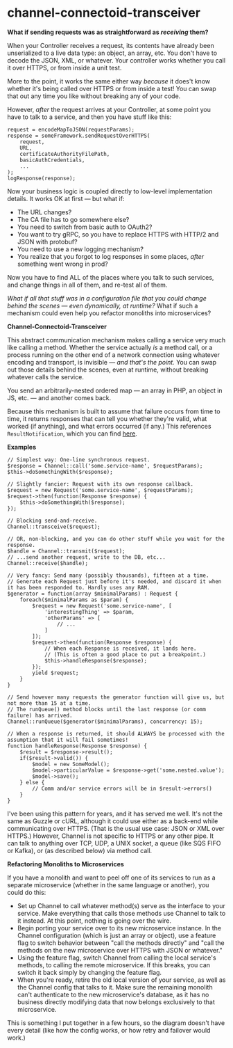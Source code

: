 # channel-connectoid-transceiver

**What if sending requests was as straightforward as _receiving_ them?**

When your Controller receives a request, its contents have already been unserialized to a live data type: an object, an array, etc. You don't have to decode the JSON, XML, or whatever. Your controller works whether you call it over HTTPS, or from inside a unit test.

More to the point, it works the same either way _because_ it does't know whether it's being called over HTTPS or from inside a test! You can swap that out any time you like without breaking any of your code.

However, _after_ the request arrives at your Controller, at some point you have to talk to a service, and then you have stuff like this:

```
request = encodeMapToJSON(requestParams);
response = someFramework.sendRequestOverHTTPS(
    request,
    URL,
    certificateAuthorityFilePath,
    basicAuthCredentials,
    ...
);
logResponse(response);
```

Now your business logic is coupled directly to low-level implementation details. It works OK at first — but what if:
* The URL changes?
* The CA file has to go somewhere else?
* You need to switch from basic auth to OAuth2?
* You want to try gRPC, so you have to replace HTTPS with HTTP/2 and JSON with protobuf?
* You need to use a new logging mechanism?
* You realize that you forgot to log responses in some places, _after_ something went wrong in prod?

Now you have to find ALL of the places where you talk to such services, and change things in all of them, and re-test all of them.

_What if all that stuff was in a configuration file that you could change behind the scenes — even dynamically, at runtime?_ What if such a mechanism could even help you refactor monoliths into microservices?

**Channel-Connectoid-Transceiver**

This abstract communication mechanism makes calling a service very much like calling a method. Whether the service actually _is_ a method call, or a process running on the other end of a network connection using whatever encoding and transport, is invisible — _and that's the point._ You can swap out those details behind the scenes, even at runtime, without breaking whatever calls the service.

You send an arbitrarily-nested ordered map — an array in PHP, an object in JS, etc. — and another comes back.

Because this mechanism is built to assume that failure occurs from time to time, it returns responses that can tell you whether they're valid, what worked (if anything), and what errors occurred (if any.) This references `ResultNotification`, which you can find [here](https://github.com/octopusfarm/result-notification).

**Examples**
```
// Simplest way: One-line synchronous request.
$response = Channel::call('some.service-name', $requestParams);
$this->doSomethingWith($response);
```

```
// Slightly fancier: Request with its own response callback.
$request = new Request('some.service-name', $requestParams);
$request->then(function(Response $response) {
    $this->doSomethingWith($response);
});

// Blocking send-and-receive.
Channel::transceive($request);

// OR, non-blocking, and you can do other stuff while you wait for the response.
$handle = Channel::transmit($request);
// ...send another request, write to the DB, etc...
Channel::receive($handle);
```

```
// Very fancy: Send many (possibly thousands), fifteen at a time.
// Generate each Request just before it's needed, and discard it when it has been responded to. Hardly uses any RAM.
$generator = function(array $minimalParams) : Request {
    foreach($minimalParams as $param) {
        $request = new Request('some.service-name', [
            'interestingThing' => $param,
            'otherParams' => [
                // ...
            ]
        ]);
        $request->then(function(Response $response) {
            // When each Response is received, it lands here.
            // (This is often a good place to put a breakpoint.)
            $this->handleResponse($response);
        });
        yield $request;
    }
}

// Send however many requests the generator function will give us, but not more than 15 at a time.
// The runQueue() method blocks until the last response (or comm failure) has arrived.
Channel::runQueue($generator($minimalParams), concurrency: 15);
```

```
// When a response is returned, it should ALWAYS be processed with the assumption that it will fail sometimes!
function handleResponse(Response $response) {
    $result = $response->result();
    if($result->valid()) {
        $model = new SomeModel();
        $model->particularValue = $response->get('some.nested.value');
        $model->save();
    } else {
        // Comm and/or service errors will be in $result->errors()
    }
}
```

I've been using this pattern for years, and it has served me well. It's not the same as Guzzle or cURL, although it could use either as a back-end while communicating over HTTPS. (That is the usual use case: JSON or XML over HTTPS.) However, Channel is not specific to HTTPS or any other pipe. It can talk to anything over TCP, UDP, a UNIX socket, a queue (like SQS FIFO or Kafka), or (as described below) via method call.


**Refactoring Monoliths to Microservices**

If you have a monolith and want to peel off one of its services to run as a separate microservice (whether in the same language or another), you could do this:

- Set up Channel to call whatever method(s) serve as the interface to your service. Make everything that calls those methods use Channel to talk to it instead. At this point, nothing is going over the wire.
- Begin porting your service over to its new microservice instance. In the Channel configuration (which is just an array or object), use a feature flag to switch behavior between "call the methods directly" and "call the methods on the new microservice over HTTPS with JSON or whatever."
- Using the feature flag, switch Channel from calling the local service's methods, to calling the remote microservice. If this breaks, you can switch it back simply by changing the feature flag.
- When you're ready, retire the old local version of your service, as well as the Channel config that talks to it. Make sure the remaining monolith can't authenticate to the new microservice's database, as it has no business directly modifying data that now belongs exclusively to that microservice.

This is something I put together in a few hours, so the diagram doesn't have every detail (like how the config works, or how retry and failover would work.)
